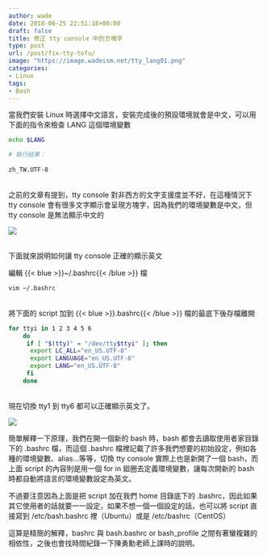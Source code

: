 ```yaml
---
author: wade
date: 2018-06-25 22:51:18+00:00
draft: false
title: 修正 tty console 中的方塊字
type: post
url: /post/fix-tty-tofu/
image: "https://image.wadeism.net/tty_lang01.png"
categories:
- Linux
tags:
- Bash
---
```


當我們安裝 Linux 時選擇中文語言，安裝完成後的預設環境就會是中文，可以用下面的指令來檢查 LANG 這個環境變數
    
```bash
echo $LANG
```
    
```bash
# 執行結果：
    
zh_TW.UTF-8
```

\
之前的文章有提到，tty console 對非西方的文字支援度並不好，在這種情況下 tty console 會有很多文字顯示會呈現方塊字，因為我們的環境變數是中文，但 tty console 是無法顯示中文的

![](https://image.wadeism.net/tty_lang01.png)

\
下面就來說明如何讓 tty console 正確的顯示英文

編輯 {{< blue >}}~/.bashrc{{< /blue >}} 檔
    
```bash
vim ~/.bashrc
```

\
將下面的 script 加到 {{< blue >}}.bashrc{{< /blue >}} 檔的最底下後存檔離開
    
```bash
for ttyi in 1 2 3 4 5 6
    do
     if [ "$(tty)" = "/dev/tty$ttyi" ]; then
      export LC_ALL="en_US.UTF-8"
      export LANGUAGE="en_US.UTF-8"
      export LANG="en_US.UTF-8"
     fi
    done
```

\
現在切換 tty1 到 tty6 都可以正確顯示英文了。

![](https://image.wadeism.net/tty_lang02.png)

簡單解釋一下原理，我們在開一個新的 bash 時，bash 都會去讀取使用者家目錄下的 .bashrc 檔，而這個 .bashrc 檔裡記載了許多我們想要的初始設定，例如各種的環境變數、alias…等等，切換 tty console 實際上也是新開了一個 bash，而上面 script 的內容則是用一個 for in 廻圈去定義環境變數，讓每次開新的 bash 時都自動將語言的環境變數設定為英文。

不過要注意因為上面是把 script 加在我們 home 目錄底下的 .bashrc，因此如果其它使用者的話就要一一設定，如果不想一個一個設定的話，也可以將 script 直接寫到 /etc/bash.bashrc 裡（Ubuntu）或是 /etc/bashrc（CentOS）


這算是精簡的解釋，bashrc 與 bash.bashrc or bash_profile 之間有著蠻複雜的相依性，之後也會找時間紀錄一下陳勇勳老師上課時的說明。
